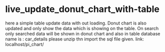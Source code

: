 # live_update_donut_chart_with-table
here a simple table update data with out loading. Donut chart is also updated and only show the data which is showing on the table. On search only searched data will be shown in donut chart and also in table 
database name is : car_details
please unzip thn import the sql file given.
link: localhost/pi_chart/
